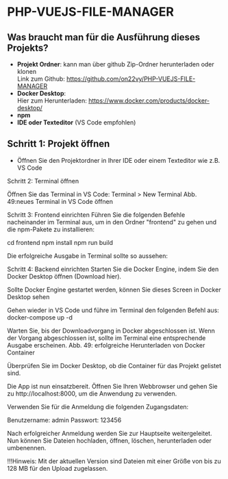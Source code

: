 # PHP-VUEJS-FILE-MANAGER
## Was braucht man für die Ausführung dieses Projekts?
* **Projekt Ordner**: kann man über github Zip-Ordner herunterladen oder klonen<br />
  Link zum Github: https://github.com/on22vy/PHP-VUEJS-FILE-MANAGER
* **Docker Desktop**: <br />
  Hier zum Herunterladen: https://www.docker.com/products/docker-desktop/
* **npm**
* **IDE oder Texteditor** (VS Code empfohlen)



## Schritt 1: Projekt öffnen

* Öffnen Sie den Projektordner in Ihrer IDE oder einem Texteditor wie z.B. VS Code




Schritt 2: Terminal öffnen

Öffnen Sie das Terminal in VS Code: Terminal > New Terminal
Abb. 49:neues Terminal in VS Code öffnen


Schritt 3: Frontend einrichten
Führen Sie die folgenden Befehle nacheinander im Terminal aus, um in den Ordner "frontend" zu gehen und die npm-Pakete zu installieren:

cd frontend
npm install
npm run build


Die erfolgreiche Ausgabe in Terminal sollte so aussehen:

Schritt 4: Backend einrichten
Starten Sie die Docker Engine, indem Sie den Docker Desktop öffnen (Download hier).


Sollte Docker Engine gestartet werden, können Sie dieses Screen in Docker Desktop sehen



Gehen wieder in VS Code und führe im Terminal  den folgenden Befehl aus:
docker-compose up -d



Warten Sie, bis der Downloadvorgang in Docker abgeschlossen ist. Wenn der Vorgang abgeschlossen ist, sollte im Terminal eine entsprechende Ausgabe erscheinen. 
Abb. 49: erfolgreiche Herunterladen von Docker Container



Überprüfen Sie im Docker Desktop, ob die Container für das Projekt gelistet sind.




Die App ist nun einsatzbereit. Öffnen Sie Ihren Webbrowser und gehen Sie zu http://localhost:8000, um die Anwendung zu verwenden.

Verwenden Sie für die Anmeldung die folgenden Zugangsdaten:

Benutzername: admin
Passwort: 123456


Nach erfolgreicher Anmeldung werden Sie zur Hauptseite weitergeleitet. Nun können Sie Dateien hochladen, öffnen, löschen, herunterladen oder umbenennen.

!!!Hinweis: Mit der aktuellen Version sind Dateien mit einer Größe von bis zu 128 MB für den Upload zugelassen.


